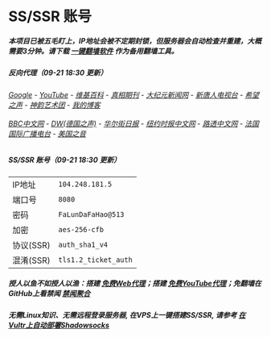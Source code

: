 # SS/SSR 账号 

##### 本项目已被五毛盯上，IP地址会被不定期封锁，但服务器会自动检查并重建，大概需要3分钟。请下载 [一键翻墙软件](https://github.com/gfw-breaker/nogfw/blob/master/README.md) 作为备用翻墙工具。

##### 反向代理（09-21 18:30 更新）
######  [Google](http://149.28.26.70:8888/search?q=425事件) - [YouTube](https://nogfw.the-youtube.win) - [维基百科](http://149.28.26.70:8100/wiki/喬高-麥塔斯調查報告) - [真相期刊](http://149.28.26.70:8300/display.aspx?category_id=3&zhuanti_id=2) - [大纪元新闻网](http://149.28.26.70:10080) - [新唐人电视台](http://149.28.26.70:8000) - [希望之声](http://149.28.26.70:8200) - [神韵艺术团](http://149.28.26.70:8000/xtr/gb/prog673.html) - [我的博客](http://149.28.26.70:10000/)<br/> <br/> [BBC中文网](http://149.28.26.70:9100/zhongwen) - [DW(德国之声)](http://149.28.26.70:9200/zh/在线报导/s-9058?&zhongwen=simp) - [华尔街日报](http://149.28.26.70:9300) - [纽约时报中文网](http://149.28.26.70:9400) - [路透中文网](http://149.28.26.70:9500/) - [法国国际广播电台](http://149.28.26.70:9600/) - [美国之音](http://149.28.26.70:9700/) 

##### SS/SSR 账号（09-21 18:30 更新）
|||
|-|-|
|IP地址|`104.248.181.5`|
|端口号|`8080` |
|密码|`FaLunDaFaHao@513`|  
|加密|`aes-256-cfb`|
|协议(SSR) |`auth_sha1_v4`|  
|混淆(SSR) |`tls1.2_ticket_auth`|  

##### 授人以鱼不如授人以渔：搭建 [免费Web代理](https://github.com/no-gfw/heroku-node-proxy#--end--)；搭建 [免费YouTube代理](https://github.com/gfw-breaker/you2php-heroku#--end--)；免翻墙在GitHub上看禁闻 [禁闻聚合](https://github.com/gfw-breaker/banned-news/blob/master/README.md)

##### 无需Linux知识、无需远程登录服务器, 在VPS上一键搭建SS/SSR, 请参考 [在Vultr上自动部署Shadowsocks](https://gfw-breaker.win/vultr%e9%83%a8%e7%bd%b2ss/) 
